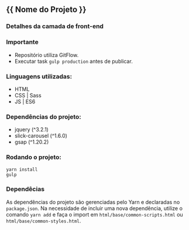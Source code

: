 ## {{ Nome do Projeto }}

### Detalhes da camada de front-end

### Importante

- Repositório utiliza GitFlow.
- Executar task ```gulp production``` antes de publicar.

### Linguagens utilizadas:
  - HTML
  - CSS | Sass
  - JS | ES6
  
### Dependências do projeto: 
  - jquery (^3.2.1)
  - slick-carousel (^1.6.0)
  - gsap (^1.20.2)

### Rodando o projeto:
	yarn install
	gulp

### Dependêcias

As dependências do projeto são gerenciadas pelo Yarn e declaradas no ```package.json```. Na necessidade de incluir uma nova dependência, utilize o comando ```yarn add``` e faça o import em ```html/base/common-scripts.html``` ou ```html/base/common-styles.html```.

